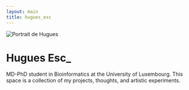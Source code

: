 ```yaml
---
layout: main
title: hugues_esc
---
```


<main>
  <img src="./assets/profile.jpg" alt="Portrait de Hugues" class="profile" />

  <h1>Hugues Esc_</h1>

  <p class="subtitle">
    MD-PhD student in Bioinformatics at the University of Luxembourg.  
    This space is a collection of my projects, thoughts, and artistic experiments.
  </p>
</main>
